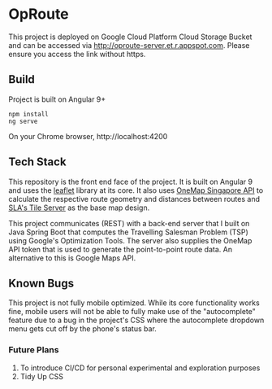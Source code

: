 # OpRoute

This project is deployed on Google Cloud Platform Cloud Storage Bucket and can be accessed via http://oproute-server.et.r.appspot.com. Please ensure you access the link without https.

## Build

Project is built on Angular 9+

`npm install` <br>
`ng serve`

On your Chrome browser, http://localhost:4200

## Tech Stack
This repository is the front end face of the project. It is built on Angular 9 and uses the [leaflet](https://leafletjs.com/) library at its core. It also uses [OneMap Singapore API](https://docs.onemap.sg/) to calculate the respective route geometry and distances between routes and [SLA's Tile Server](https://docs.onemap.sg/maps/) as the base map design.

This project communicates (REST) with a back-end server that I built on Java Spring Boot that computes the Travelling Salesman Problem (TSP) using Google's Optimization Tools. The server also supplies the OneMap API token that is used to generate the point-to-point route data. An alternative to this is Google Maps API.

## Known Bugs
This project is not fully mobile optimized. While its core functionality works fine, mobile users will not be able to fully make use of the "autocomplete" feature due to a bug in the project's CSS where the autocomplete dropdown menu gets cut off by the phone's status bar.

### Future Plans
1. To introduce CI/CD for personal experimental and exploration purposes
2. Tidy Up CSS 
